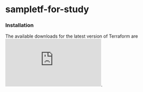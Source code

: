 # sampletf-for-study

### Installation

The available downloads for the latest version of Terraform are ![here](https://www.terraform.io/downloads.html). 


